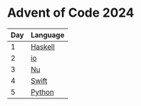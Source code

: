 # Advent of Code 2024

| Day | Language                            |
| --- | ----------------------------------- |
| 1   | [Haskell](https://www.haskell.org/) |
| 2   | [io](https://iolanguage.org/)       |
| 3   | [Nu](https://www.nushell.sh/)       |
| 4   | [Swift](https://www.swift.org/)     |
| 5   | [Python](https://www.python.org/)   |
